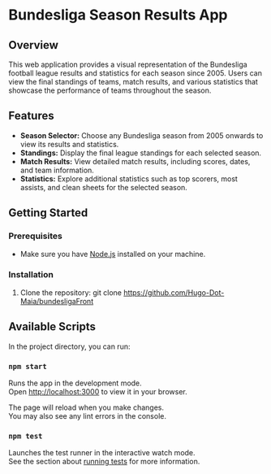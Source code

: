 # Bundesliga Season Results App

## Overview

This web application provides a visual representation of the Bundesliga football league results and statistics for each season since 2005. Users can view the final standings of teams, match results, and various statistics that showcase the performance of teams throughout the season.

## Features

- **Season Selector:** Choose any Bundesliga season from 2005 onwards to view its results and statistics.
- **Standings:** Display the final league standings for each selected season.
- **Match Results:** View detailed match results, including scores, dates, and team information.
- **Statistics:** Explore additional statistics such as top scorers, most assists, and clean sheets for the selected season.

## Getting Started

### Prerequisites

- Make sure you have [Node.js](https://nodejs.org/) installed on your machine.

### Installation

1. Clone the repository:
   git clone https://github.com/Hugo-Dot-Maia/bundesligaFront

## Available Scripts

In the project directory, you can run:

### `npm start`

Runs the app in the development mode.\
Open [http://localhost:3000](http://localhost:3000) to view it in your browser.

The page will reload when you make changes.\
You may also see any lint errors in the console.

### `npm test`

Launches the test runner in the interactive watch mode.\
See the section about [running tests](https://facebook.github.io/create-react-app/docs/running-tests) for more information.
   

